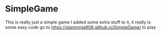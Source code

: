# SimpleGame
This is really just a simple game I added some extra stuff to it, it really is some easy code
go to https://giantninja908.github.io/SimpleGame/ to play
